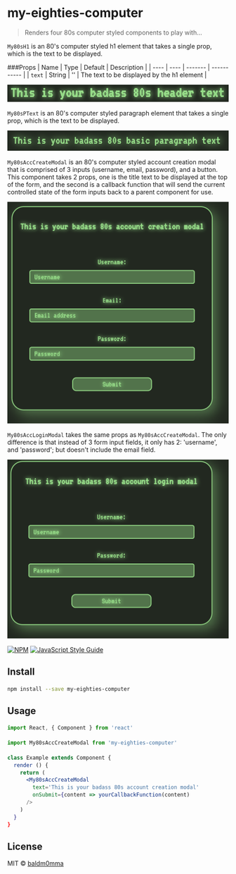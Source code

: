 # my-eighties-computer

> Renders four 80s computer styled components to play with...

`My80sH1` is an 80's computer styled h1 element that takes a single prop, which is the text to be displayed.

###Props
| Name | Type | Default | Description |
| ---- | ---- | ------- | ----------- |
| `text` | String | '' | The text to be displayed by the h1 element |

![My80sH1 Component](./assets/My80sH1.png)

`My80sPText` is an 80's computer styled paragraph element that takes a single prop, which is the text to be displayed.

![My80sPText Component](./assets/My80sPText.png)

`My80sAccCreateModal` is an 80's computer styled account creation modal that is comprised of 3 inputs (username, email, password), and a button. This component takes 2 props, one is the title text to be displayed at the top of the form, and the second is a callback function that will send the current controlled state of the form inputs back to a parent component for use.

![My80sAccCreateModal Component](./assets/My80sAccCreateModal.png)

`My80sAccLoginModal` takes the same props as `My80sAccCreateModal`. The only difference is that instead of 3 form input fields, it only has 2: 'username', and 'password'; but doesn't include the email field.

![My80sAccLoginModal Component](./assets/My80sAccLoginModal.png)

[![NPM](https://img.shields.io/npm/v/my-eighties-computer.svg)](https://www.npmjs.com/package/my-eighties-computer) [![JavaScript Style Guide](https://img.shields.io/badge/code_style-standard-brightgreen.svg)](https://standardjs.com)

## Install

```bash
npm install --save my-eighties-computer
```

## Usage

```jsx
import React, { Component } from 'react'

import My80sAccCreateModal from 'my-eighties-computer'

class Example extends Component {
  render () {
    return (
      <My80sAccCreateModal 
        text='This is your badass 80s account creation modal' 
        onSubmit={content => yourCallbackFunction(content) 
      />
    )
  }
}
```

## License

MIT © [baldm0mma](https://github.com/baldm0mma)
